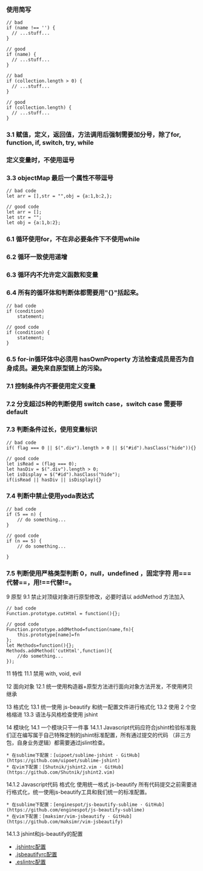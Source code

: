 ### 使用简写
```
// bad
if (name !== '') {
  // ...stuff...
}

// good
if (name) {
  // ...stuff...
}

// bad
if (collection.length > 0) {
  // ...stuff...
}

// good
if (collection.length) {
  // ...stuff...
}
```

### 3.1 赋值，定义，返回值，方法调用后强制需要加分号，除了for, function, if, switch, try, while

### 定义变量时，不使用逗号

### 3.3 objectMap 最后一个属性不带逗号
```
// bad code
let arr = [],str = "",obj = {a:1,b:2,};

// good code
let arr = [];
let str = "";
let obj = {a:1,b:2};
```



### 6.1 循环使用for，不在非必要条件下不使用while
### 6.2 循环一致使用递增
### 6.3 循环内不允许定义函数和变量
### 6.4 所有的循环体和判断体都需要用"{}"括起来。
```
// bad code
if (condition)
    statement;

// good code
if (condition) {
    statement;
}
```
### 6.5 for-in循环体中必须用 hasOwnProperty 方法检查成员是否为自身成员。避免来自原型链上的污染。



### 7.1 控制条件内不要使用定义变量
### 7.2 分支超过5种的判断使用 switch case，switch case 需要带 default
### 7.3 判断条件过长，使用变量标识
```
// bad code
if( flag === 0 || $(".div").length > 0 || $("#id").hasClass("hide")){}

// good code
let isRead = (flag === 0);
let hasDiv = $(".div").length > 0;
let isDisplay = $("#id").hasClass("hide");
if(isRead || hasDiv || isDisplay){}
```

### 7.4 判断中禁止使用yoda表达式
```
// bad code
if (5 == n) {
    // do something...
}

// good code
if (n == 5) {
    // do something...

}
```

### 7.5 判断使用严格类型判断 0，null，undefined ，固定字符 用===代替==，用!==代替!=。



9 原型
9.1 禁止对顶级对象进行原型修改，必要时请以 addMethod 方法加入

```
// bad code
Function.prototype.cutHtml = function(){};

// good code
Function.prototype.addMethod=function(name,fn){
    this.prototype[name]=fn
};
let Methods=function(){};
Methods.addMethod('cutHtml',function(){
    //do something...
});

```



11 特性
11.1 禁用 with, void, evil


12 面向对象
12.1 统一使用构造器+原型方法进行面向对象方法开发，不使用拷贝继承

13 格式化
13.1 统一使用 js-beautify 和统一配置文件进行格式化
13.2 使用 2 个空格缩进
13.3 语法与风格检查使用 jshint

14 模块化
14.1 一个模块只干一件事
14.1.1 Javascript代码应符合jshint检验标准我们正在编写属于自己特殊定制的jshint标准配置，所有通过提交的代码 （非三方包，自身业务逻辑）都需要通过jslint检查。

    * 在sublime下配置：[uipoet/sublime-jshint · GitHub](https://github.com/uipoet/sublime-jshint)
    * 在vim下配置：[Shutnik/jshint2.vim · GitHub](https://github.com/Shutnik/jshint2.vim)
    
14.1.2 Javascript代码 格式化 使用统一格式 js-beautify
所有代码提交之前需要进行格式化，统一使用js-beautify工具和我们统一的标准配置。

    * 在sublime下配置：[enginespot/js-beautify-sublime · GitHub](https://github.com/enginespot/js-beautify-sublime)
    * 在vim下配置：[maksimr/vim-jsbeautify · GitHub](https://github.com/maksimr/vim-jsbeautify)

14.1.3 jshint和js-beautify的配置

* [.jshintrc配置](https://gist.github.com/xiaojue/fbe80093dc8058431568)
* [.jsbeautifyrc配置](https://gist.github.com/xiaojue/4e41578aa90c8d907130)
* [.eslintrc配置](https://github.com/hax/dotfiles/blob/master/es2016.eslintrc)



